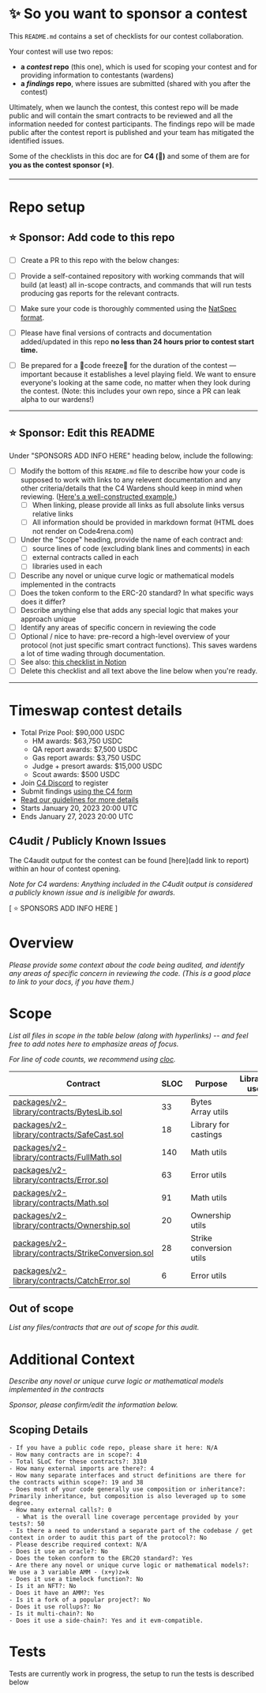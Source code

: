 # ✨ So you want to sponsor a contest

This `README.md` contains a set of checklists for our contest collaboration.

Your contest will use two repos: 
- **a _contest_ repo** (this one), which is used for scoping your contest and for providing information to contestants (wardens)
- **a _findings_ repo**, where issues are submitted (shared with you after the contest) 

Ultimately, when we launch the contest, this contest repo will be made public and will contain the smart contracts to be reviewed and all the information needed for contest participants. The findings repo will be made public after the contest report is published and your team has mitigated the identified issues.

Some of the checklists in this doc are for **C4 (🐺)** and some of them are for **you as the contest sponsor (⭐️)**.

---

# Repo setup

## ⭐️ Sponsor: Add code to this repo

- [ ] Create a PR to this repo with the below changes:
- [ ] Provide a self-contained repository with working commands that will build (at least) all in-scope contracts, and commands that will run tests producing gas reports for the relevant contracts.
- [ ] Make sure your code is thoroughly commented using the [NatSpec format](https://docs.soliditylang.org/en/v0.5.10/natspec-format.html#natspec-format).
- [ ] Please have final versions of contracts and documentation added/updated in this repo **no less than 24 hours prior to contest start time.**
- [ ] Be prepared for a 🚨code freeze🚨 for the duration of the contest — important because it establishes a level playing field. We want to ensure everyone's looking at the same code, no matter when they look during the contest. (Note: this includes your own repo, since a PR can leak alpha to our wardens!)


---

## ⭐️ Sponsor: Edit this README

Under "SPONSORS ADD INFO HERE" heading below, include the following:

- [ ] Modify the bottom of this `README.md` file to describe how your code is supposed to work with links to any relevent documentation and any other criteria/details that the C4 Wardens should keep in mind when reviewing. ([Here's a well-constructed example.](https://github.com/code-423n4/2022-08-foundation#readme))
  - [ ] When linking, please provide all links as full absolute links versus relative links
  - [ ] All information should be provided in markdown format (HTML does not render on Code4rena.com)
- [ ] Under the "Scope" heading, provide the name of each contract and:
  - [ ] source lines of code (excluding blank lines and comments) in each
  - [ ] external contracts called in each
  - [ ] libraries used in each
- [ ] Describe any novel or unique curve logic or mathematical models implemented in the contracts
- [ ] Does the token conform to the ERC-20 standard? In what specific ways does it differ?
- [ ] Describe anything else that adds any special logic that makes your approach unique
- [ ] Identify any areas of specific concern in reviewing the code
- [ ] Optional / nice to have: pre-record a high-level overview of your protocol (not just specific smart contract functions). This saves wardens a lot of time wading through documentation.
- [ ] See also: [this checklist in Notion](https://code4rena.notion.site/Key-info-for-Code4rena-sponsors-f60764c4c4574bbf8e7a6dbd72cc49b4#0cafa01e6201462e9f78677a39e09746)
- [ ] Delete this checklist and all text above the line below when you're ready.

---

# Timeswap contest details
- Total Prize Pool: $90,000 USDC
  - HM awards: $63,750 USDC 
  - QA report awards: $7,500 USDC 
  - Gas report awards: $3,750 USDC 
  - Judge + presort awards: $15,000 USDC
  - Scout awards: $500 USDC
- Join [C4 Discord](https://discord.gg/code4rena) to register
- Submit findings [using the C4 form](https://code4rena.com/contests/2023-01-timeswap-contest/submit)
- [Read our guidelines for more details](https://docs.code4rena.com/roles/wardens)
- Starts January 20, 2023 20:00 UTC
- Ends January 27, 2023 20:00 UTC

## C4udit / Publicly Known Issues

The C4audit output for the contest can be found [here](add link to report) within an hour of contest opening.

*Note for C4 wardens: Anything included in the C4udit output is considered a publicly known issue and is ineligible for awards.*

[ ⭐️ SPONSORS ADD INFO HERE ]

# Overview

*Please provide some context about the code being audited, and identify any areas of specific concern in reviewing the code. (This is a good place to link to your docs, if you have them.)*

# Scope

*List all files in scope in the table below (along with hyperlinks) -- and feel free to add notes here to emphasize areas of focus.*

*For line of code counts, we recommend using [cloc](https://github.com/AlDanial/cloc).* 

| Contract | SLOC | Purpose | Libraries used |  
| ----------- | ----------- | ----------- | ----------- |
| [packages/v2-library/contracts/BytesLib.sol](packages/v2-library/contracts/BytesLib.sol) | 33 |Bytes Array utils  |  |
| [packages/v2-library/contracts/SafeCast.sol](packages/v2-library/contracts/SafeCast.sol) | 18 |Library for castings  |  |
| [packages/v2-library/contracts/FullMath.sol](packages/v2-library/contracts/FullMath.sol)| 140 |Math utils  |  |
| [packages/v2-library/contracts/Error.sol](packages/v2-library/contracts/Error.sol) | 63 | Error utils  |  |
| [packages/v2-library/contracts/Math.sol](packages/v2-library/contracts/Math.sol) | 91 | Math utils  |  |
| [packages/v2-library/contracts/Ownership.sol](packages/v2-library/contracts/Ownership.sol) | 20 |Ownership utils  |  |
| [packages/v2-library/contracts/StrikeConversion.sol](packages/v2-library/contracts/StrikeConversion.sol) | 28 |Strike conversion utils  |  |
| [packages/v2-library/contracts/CatchError.sol](packages/v2-library/contracts/CatchError.sol) | 6 |Error utils  |  |

## Out of scope

*List any files/contracts that are out of scope for this audit.*

# Additional Context

*Describe any novel or unique curve logic or mathematical models implemented in the contracts*

*Sponsor, please confirm/edit the information below.*

## Scoping Details 
```
- If you have a public code repo, please share it here: N/A
- How many contracts are in scope?: 4 
- Total SLoC for these contracts?: 3310
- How many external imports are there?: 4
- How many separate interfaces and struct definitions are there for the contracts within scope?: 19 and 38
- Does most of your code generally use composition or inheritance?: Primarily inheritance, but composition is also leveraged up to some degree.  
- How many external calls?: 0
  - What is the overall line coverage percentage provided by your tests?: 50
- Is there a need to understand a separate part of the codebase / get context in order to audit this part of the protocol?: No  
- Please describe required context: N/A  
- Does it use an oracle?: No
- Does the token conform to the ERC20 standard?: Yes
- Are there any novel or unique curve logic or mathematical models?: We use a 3 variable AMM - (x+y)z=k
- Does it use a timelock function?: No
- Is it an NFT?: No
- Does it have an AMM?: Yes
- Is it a fork of a popular project?: No  
- Does it use rollups?: No
- Is it multi-chain?: No  
- Does it use a side-chain?: Yes and it evm-compatible.
```

# Tests

Tests are currently work in progress, the setup to run the tests is described below